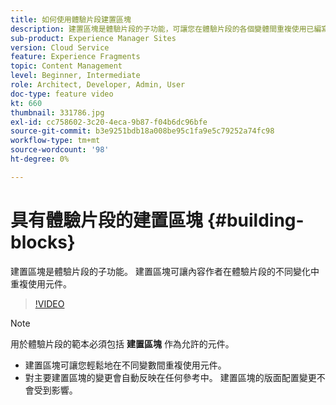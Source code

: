 ```yaml
---
title: 如何使用體驗片段建置區塊
description: 建置區塊是體驗片段的子功能，可讓您在體驗片段的各個變體間重複使用已編寫的元件。
sub-product: Experience Manager Sites
version: Cloud Service
feature: Experience Fragments
topic: Content Management
level: Beginner, Intermediate
role: Architect, Developer, Admin, User
doc-type: feature video
kt: 660
thumbnail: 331786.jpg
exl-id: cc758602-3c20-4eca-9b87-f04b6dc96bfe
source-git-commit: b3e9251bdb18a008be95c1fa9e5c79252a74fc98
workflow-type: tm+mt
source-wordcount: '98'
ht-degree: 0%

---
```


# 具有體驗片段的建置區塊 {#building-blocks}


建置區塊是體驗片段的子功能。 建置區塊可讓內容作者在體驗片段的不同變化中重複使用元件。

>[!VIDEO](https://video.tv.adobe.com/v/331786?quality=12&learn=on)

>[!NOTE]
>
> 用於體驗片段的範本必須包括 **建置區塊** 作為允許的元件。

* 建置區塊可讓您輕鬆地在不同變數間重複使用元件。
* 對主要建置區塊的變更會自動反映在任何參考中。 建置區塊的版面配置變更不會受到影響。
